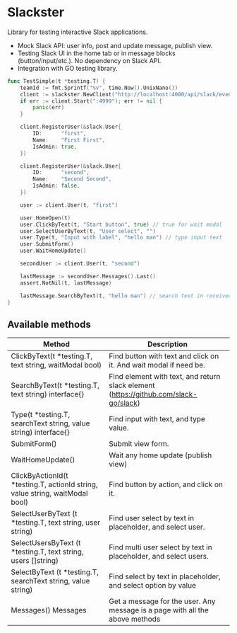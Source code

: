 # Slackster

Library for testing interactive Slack applications.

* Mock Slack API: user info, post and update message, publish view.
* Testing Slack UI in the home tab or in message blocks (button/input/etc.). No dependency on Slack API.
* Integration with GO testing library.

```go
func TestSimple(t *testing.T) {
	teamId := fmt.Sprintf("%v", time.Now().UnixNano())
	client := slackster.NewClient("http://localhost:4000/api/slack/events", "http://localhost:4000/api/slack/actions", "your_secret_key", teamId)
	if err := client.Start(":4999"); err != nil {
		panic(err)
	}

	client.RegisterUser(&slack.User{
		ID:      "first",
		Name:    "First First",
		IsAdmin: true,
	})

	client.RegisterUser(&slack.User{
		ID:      "second",
		Name:    "Second Second",
		IsAdmin: false,
	})

	user := client.User(t, "first")

	user.HomeOpen(t)
	user.ClickByText(t, "Start button", true) // true for wait modal
	user.SelectUserByText(t, "User select", "")
	user.Type(t, "Input with label", "hello man") // type input text
	user.SubmitForm()
	user.WaitHomeUpdate()

	secondUser := client.User(t, "second")

	lastMessage := secondUser.Messages().Last()
	assert.NotNil(t, lastMessage)

	lastMessage.SearchByText(t, "hello man") // search text in received messages
}

```

## Available methods

| Method                                                                                    | Description                                                                          |
|-------------------------------------------------------------------------------------------|--------------------------------------------------------------------------------------|
| ClickByText(t *testing.T, text string, waitModal bool)                          | Find button with text and click on it. And wait modal if need be.                    |
| SearchByText(t *testing.T, text string) interface{}                              | Find element with text, and return slack element (https://github.com/slack-go/slack) |
| Type(t *testing.T, searchText string, value string)  interface{}               | Find input with text, and type value.                                                |
| SubmitForm()                                                                              | Submit view form.                                                                    |
| WaitHomeUpdate()                                                                          | Wait any home update (publish view)                                                  |
| ClickByActionId(t *testing.T, actionId string, value string, waitModal bool) | Find button by action, and click on it.                                              |
| SelectUserByText (t *testing.T, text string, user string)                        | Find user select by text in placeholder, and select user.                            |
| SelectUsersByText (t *testing.T, text string, users []string)                    | Find multi user select by text in placeholder, and select users.                     |
| SelectByText (t *testing.T, searchText string, value string)                     | Find select by text in placeholder, and select option by value                       |
| Messages() Messages                                                                     | Get a message for the user. Any message is a page with all the above methods         |